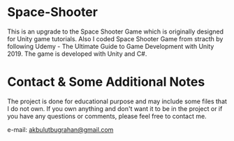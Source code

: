 # Space-Shooter
This is an upgrade to the Space Shooter Game which is originally designed for Unity game tutorials. Also I coded Space Shooter Game from stracth by following Udemy - The Ultimate Guide to Game Development with Unity 2019. The game is developed with Unity and C#.

# Contact & Some Additional Notes
The project is done for educational purpose and may include some files that I do not own. If you own anything and don't want it to be in the project or if you have any questions or comments, please feel free to contact me.

e-mail: akbulutbugrahan@gmail.com
